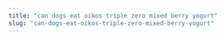 ```yaml
---
title: "can dogs eat oikos triple zero mixed berry yogurt"
slug: "can-dogs-eat-oikos-triple-zero-mixed-berry-yogurt"
---
```


